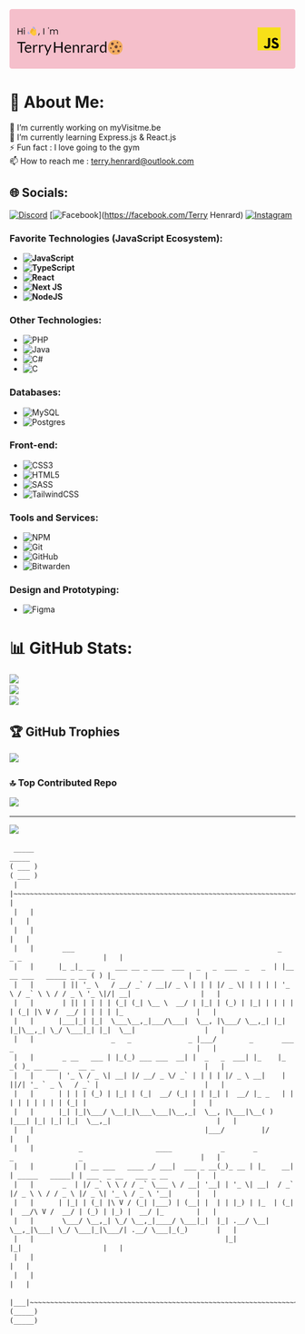 ![Header](./github-header-image3.png)

# 💫 About Me:
🔭 I’m currently working on myVisitme.be<br>🌱 I’m currently learning Express.js & React.js<br>⚡ Fun fact : I love going to the gym<br>📫 How to reach me : terry.henrard@outlook.com


## 🌐 Socials:
[![Discord](https://img.shields.io/badge/Discord-%237289DA.svg?logo=discord&logoColor=white)](https://discord.gg/terry5110) [![Facebook](https://img.shields.io/badge/Facebook-%231877F2.svg?logo=Facebook&logoColor=white)](https://facebook.com/Terry Henrard) [![Instagram](https://img.shields.io/badge/Instagram-%23E4405F.svg?logo=Instagram&logoColor=white)](https://instagram.com/terryhenrard) 

### **Favorite Technologies (JavaScript Ecosystem):**
- **![JavaScript](https://img.shields.io/badge/javascript-%23323330.svg?style=for-the-badge&logo=javascript&logoColor=%23F7DF1E)**
- **![TypeScript](https://img.shields.io/badge/typescript-%23007ACC.svg?style=for-the-badge&logo=typescript&logoColor=white)**
- **![React](https://img.shields.io/badge/react-%2320232a.svg?style=for-the-badge&logo=react&logoColor=%2361DAFB)**
- **![Next JS](https://img.shields.io/badge/Next-black?style=for-the-badge&logo=next.js&logoColor=white)**
- **![NodeJS](https://img.shields.io/badge/node.js-6DA55F?style=for-the-badge&logo=node.js&logoColor=white)**

### **Other Technologies:**
- ![PHP](https://img.shields.io/badge/php-%23777BB4.svg?style=for-the-badge&logo=php&logoColor=white)
- ![Java](https://img.shields.io/badge/java-%23ED8B00.svg?style=for-the-badge&logo=openjdk&logoColor=white)
- ![C#](https://img.shields.io/badge/c%23-%23239120.svg?style=for-the-badge&logo=csharp&logoColor=white)
- ![C](https://img.shields.io/badge/c-%2300599C.svg?style=for-the-badge&logo=c&logoColor=white)

### **Databases:**
- ![MySQL](https://img.shields.io/badge/mysql-4479A1.svg?style=for-the-badge&logo=mysql&logoColor=white)
- ![Postgres](https://img.shields.io/badge/postgres-%23316192.svg?style=for-the-badge&logo=postgresql&logoColor=white)

### **Front-end:**
- ![CSS3](https://img.shields.io/badge/css3-%231572B6.svg?style=for-the-badge&logo=css3&logoColor=white)
- ![HTML5](https://img.shields.io/badge/html5-%23E34F26.svg?style=for-the-badge&logo=html5&logoColor=white)
- ![SASS](https://img.shields.io/badge/SASS-hotpink.svg?style=for-the-badge&logo=SASS&logoColor=white)
- ![TailwindCSS](https://img.shields.io/badge/tailwindcss-%2338B2AC.svg?style=for-the-badge&logo=tailwind-css&logoColor=white)

### **Tools and Services:**
- ![NPM](https://img.shields.io/badge/NPM-%23CB3837.svg?style=for-the-badge&logo=npm&logoColor=white)
- ![Git](https://img.shields.io/badge/git-%23F05033.svg?style=for-the-badge&logo=git&logoColor=white)
- ![GitHub](https://img.shields.io/badge/github-%23121011.svg?style=for-the-badge&logo=github&logoColor=white)
- ![Bitwarden](https://img.shields.io/badge/bitwarden-%23175DDC.svg?style=for-the-badge&logo=bitwarden&logoColor=white)

### **Design and Prototyping:**
- ![Figma](https://img.shields.io/badge/figma-%23F24E1E.svg?style=for-the-badge&logo=figma&logoColor=white)

# 📊 GitHub Stats:
![](https://github-readme-stats.vercel.app/api?username=TerryHenrard&theme=dark&hide_border=true&include_all_commits=false&count_private=false)<br/>
![](https://github-readme-streak-stats.herokuapp.com/?user=TerryHenrard&theme=dark&hide_border=true)<br/>
![](https://github-readme-stats.vercel.app/api/top-langs/?username=TerryHenrard&theme=dark&hide_border=true&include_all_commits=false&count_private=false&layout=compact)

## 🏆 GitHub Trophies
![](https://github-profile-trophy.vercel.app/?username=TerryHenrard&theme=radical&no-frame=true&no-bg=false&margin-w=4)

### 🔝 Top Contributed Repo
![](https://github-contributor-stats.vercel.app/api?username=TerryHenrard&limit=5&theme=dark&combine_all_yearly_contributions=true)

---
[![](https://visitcount.itsvg.in/api?id=TerryHenrard&icon=5&color=13)](https://visitcount.itsvg.in)

```
 _____                                                                                                               _____ 
( ___ )                                                                                                             ( ___ )
 |   |~~~~~~~~~~~~~~~~~~~~~~~~~~~~~~~~~~~~~~~~~~~~~~~~~~~~~~~~~~~~~~~~~~~~~~~~~~~~~~~~~~~~~~~~~~~~~~~~~~~~~~~~~~~~~~~|   | 
 |   |                                                                                                               |   | 
 |   |                                                                                                               |   | 
 |   |       ___                                                  _                           _ _                    |   | 
 |   |      |_ _|_ __     ___ __ _ ___  ___   _   _  ___  _   _  | |__   __ ___   _____ _ __ ( ) |_                  |   | 
 |   |       | || '_ \   / __/ _` / __|/ _ \ | | | |/ _ \| | | | | '_ \ / _` \ \ / / _ \ '_ \|/| __|                 |   | 
 |   |       | || | | | | (_| (_| \__ \  __/ | |_| | (_) | |_| | | | | | (_| |\ V /  __/ | | | | |_                  |   | 
 |   |      |___|_| |_|  \___\__,_|___/\___|  \__, |\___/ \__,_| |_| |_|\__,_| \_/ \___|_| |_|  \__|                 |   | 
 |   |                   _   _              _ |___/        _       ___ _                                             |   | 
 |   |       _ __   ___ | |_(_) ___ ___  __| |  _   _  ___| |_    |_ _( )_ __ ___     __ _                           |   | 
 |   |      | '_ \ / _ \| __| |/ __/ _ \/ _` | | | | |/ _ \ __|    | ||/| '_ ` _ \   / _` |                          |   | 
 |   |      | | | | (_) | |_| | (_|  __/ (_| | | |_| |  __/ |_ _   | |  | | | | | | | (_| |                          |   | 
 |   |      |_| |_|\___/ \__|_|\___\___|\__,_|  \__, |\___|\__( ) |___| |_| |_| |_|  \__,_|                          |   | 
 |   |                                          |___/         |/                                                     |   | 
 |   |           _                  ____            _       _         _                _                             |   | 
 |   |          | | __ ___   ____ _/ ___|  ___ _ __(_)_ __ | |_    __| | _____   _____| | ___  _ __   ___ _ __       |   | 
 |   |       _  | |/ _` \ \ / / _` \___ \ / __| '__| | '_ \| __|  / _` |/ _ \ \ / / _ \ |/ _ \| '_ \ / _ \ '__|      |   | 
 |   |      | |_| | (_| |\ V / (_| |___) | (__| |  | | |_) | |_  | (_| |  __/\ V /  __/ | (_) | |_) |  __/ |_        |   | 
 |   |       \___/ \__,_| \_/ \__,_|____/ \___|_|  |_| .__/ \__|  \__,_|\___| \_/ \___|_|\___/| .__/ \___|_(_)       |   | 
 |   |                                               |_|                                      |_|                    |   | 
 |   |                                                                                                               |   | 
 |   |                                                                                                               |   | 
 |___|~~~~~~~~~~~~~~~~~~~~~~~~~~~~~~~~~~~~~~~~~~~~~~~~~~~~~~~~~~~~~~~~~~~~~~~~~~~~~~~~~~~~~~~~~~~~~~~~~~~~~~~~~~~~~~~|___| 
(_____)                                                                                                             (_____)
```

<!-- Proudly created with GPRM ( https://gprm.itsvg.in ) -->

